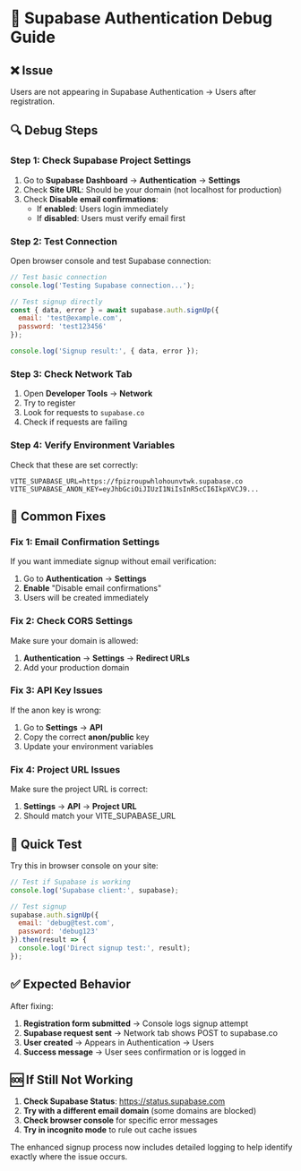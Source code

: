 # 🚨 Supabase Authentication Debug Guide

## ❌ Issue
Users are not appearing in Supabase Authentication → Users after registration.

## 🔍 Debug Steps

### Step 1: Check Supabase Project Settings
1. Go to **Supabase Dashboard** → **Authentication** → **Settings**
2. Check **Site URL**: Should be your domain (not localhost for production)
3. Check **Disable email confirmations**: 
   - If **enabled**: Users login immediately
   - If **disabled**: Users must verify email first

### Step 2: Test Connection
Open browser console and test Supabase connection:

```javascript
// Test basic connection
console.log('Testing Supabase connection...');

// Test signup directly
const { data, error } = await supabase.auth.signUp({
  email: 'test@example.com',
  password: 'test123456'
});

console.log('Signup result:', { data, error });
```

### Step 3: Check Network Tab
1. Open **Developer Tools** → **Network**
2. Try to register
3. Look for requests to `supabase.co`
4. Check if requests are failing

### Step 4: Verify Environment Variables
Check that these are set correctly:
```
VITE_SUPABASE_URL=https://fpizroupwhlohounvtwk.supabase.co
VITE_SUPABASE_ANON_KEY=eyJhbGciOiJIUzI1NiIsInR5cCI6IkpXVCJ9...
```

## 🔧 Common Fixes

### Fix 1: Email Confirmation Settings
If you want immediate signup without email verification:

1. Go to **Authentication** → **Settings**
2. **Enable** "Disable email confirmations"
3. Users will be created immediately

### Fix 2: Check CORS Settings
Make sure your domain is allowed:
1. **Authentication** → **Settings** → **Redirect URLs**
2. Add your production domain

### Fix 3: API Key Issues
If the anon key is wrong:
1. Go to **Settings** → **API**
2. Copy the correct **anon/public** key
3. Update your environment variables

### Fix 4: Project URL Issues
Make sure the project URL is correct:
1. **Settings** → **API** → **Project URL**
2. Should match your VITE_SUPABASE_URL

## 🚀 Quick Test

Try this in browser console on your site:

```javascript
// Test if Supabase is working
console.log('Supabase client:', supabase);

// Test signup
supabase.auth.signUp({
  email: 'debug@test.com',
  password: 'debug123'
}).then(result => {
  console.log('Direct signup test:', result);
});
```

## ✅ Expected Behavior

After fixing:
1. **Registration form submitted** → Console logs signup attempt
2. **Supabase request sent** → Network tab shows POST to supabase.co
3. **User created** → Appears in Authentication → Users
4. **Success message** → User sees confirmation or is logged in

## 🆘 If Still Not Working

1. **Check Supabase Status**: https://status.supabase.com
2. **Try with a different email domain** (some domains are blocked)
3. **Check browser console** for specific error messages
4. **Try in incognito mode** to rule out cache issues

The enhanced signup process now includes detailed logging to help identify exactly where the issue occurs.